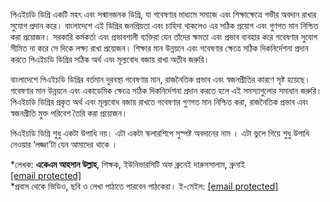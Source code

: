 পিএইচডি ডিগ্রি একটি মহৎ এবং সন্মানজনক ডিগ্রি, যা গবেষণার মাধ্যমে সমাজে এবং শিক্ষাক্ষেত্রে গভীর অবদান রাখার সুযোগ প্রদান করে। বাংলাদেশে এই ডিগ্রির জনপ্রিয়তা এবং চাহিদা থাকলেও এর সঠিক প্রয়োগ এবং গুণগত মান নিশ্চিত করা প্রয়োজন। সরকারি কর্মকর্তা এবং প্রভাবশালী ব্যক্তিরা যেন তাঁদের ক্ষমতা এবং প্রভাব ব্যবহার করে গবেষণার সুযোগ সীমিত না করে সে দিকে লক্ষ্য রাখা প্রয়োজন। শিক্ষার মান উন্নয়নে এবং গবেষণার ক্ষেত্রে সঠিক দিকনির্দেশনা প্রদান করতে পিএইচডি ডিগ্রির সঠিক অর্থ এবং মূল্যবোধ বজায় রাখা অতীব জরুরি।

বাংলাদেশে পিএইচডি ডিগ্রির বর্তমান দুরবস্থা গবেষণার মান, রাজনৈতিক প্রভাব এবং স্বজনপ্রীতির কারণে সৃষ্ট হয়েছে। গবেষণার মান উন্নয়নে এবং একাডেমিক ক্ষেত্রে সঠিক দিকনির্দেশনা প্রদান করতে হলে এই সমস্যাগুলোর সমাধান জরুরি। পিএইচডি ডিগ্রির প্রকৃত অর্থ এবং মূল্যবোধ বজায় রাখতে গবেষণার গুণগত মান নিশ্চিত করা, রাজনৈতিক প্রভাব এবং স্বজনপ্রীতি মুক্ত পরিবেশ তৈরি করা প্রয়োজন।

পিএইচডি ডিগ্রি শুধু একটা উপাধি নয়। এটা একটা স্কলারশিপে সুস্পষ্ট অবদানের নাম । এটা ভুলে গিয়ে শুধু উপাধি নেওয়ার ‘লজ্জা’টা যেন আমাদের থাকে ।

\*লেখক: **একেএম আহসান উল্লাহ**, শিক্ষক, ইউনিভারসিটি অফ ব্রুনেই দারুসসালাম, ব্রুনাই  
<a href="/cdn-cgi/l/email-protection" class="__cf_email__" data-cfemail="d3b2b8beb2bba0b2bda6bfbfb2bb93b4beb2babffdb0bcbe">[email protected]</a>  
\*প্রবাস থেকে ভিডিও, ছবি ও লেখা পাঠাতে পারবেন পাঠকেরা। ই-মেইল: <a href="/cdn-cgi/l/email-protection" class="__cf_email__" data-cfemail="197d6959696b766d717674787576377a7674">[email protected]</a>
